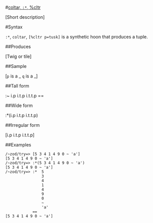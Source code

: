 #[coltar, `:*`, %cltr](#cltr)

[Short description]

#Syntax

`:*`, `coltar`, `[%cltr p=tusk]` is a synthetic hoon that
produces a tuple.

##Produces

[Twig or tile]

##Sample

[`p` is a _
`q` is a _]

##Tall form

:~  i.p
        i.t.p
        i.t.t.p
    ==

##Wide form

:*(i.p i.t.p i.t.t.p)

##Irregular form

[i.p i.t.p i.t.t.p]

##Examples

    /~zod/try=> [5 3 4 1 4 9 0 ~ 'a']
    [5 3 4 1 4 9 0 ~ 'a']
    /~zod/try=> :*(5 3 4 1 4 9 0 ~ 'a')
    [5 3 4 1 4 9 0 ~ 'a']
    /~zod/try=> :*  5
                    3
                    4 
                    1
                    4
                    9
                    0
                    ~
                    'a'
                ==
    [5 3 4 1 4 9 0 ~ 'a']
